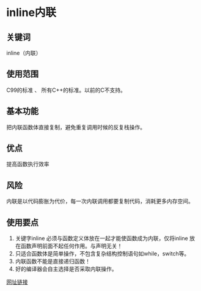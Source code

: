 # inline内联

## 关键词

inline（内联）

## 使用范围 

C99的标准 、 所有C++的标准。以前的C不支持。

## 基本功能

把内联函数体直接复制，避免重复调用时候的反复栈操作。

## 优点

提高函数执行效率

## 风险

内联是以代码膨胀为代价，每一次内联调用都要复制代码，消耗更多内存空间。



## 使用要点

1. 关键字inline 必须与函数定义体放在一起才能使函数成为内联，仅将inline 放在函数声明前面不起任何作用。与声明无关！
2. 只适合函数体是简单操作，不包含复杂结构控制语句如while，switch等。
3. 内联函数不能是直接递归函数！
4. 好的编译器会自主选择是否采取内联操作。

[网址链接](http://blog.csdn.net/zqixiao_09/article/details/50877383)


